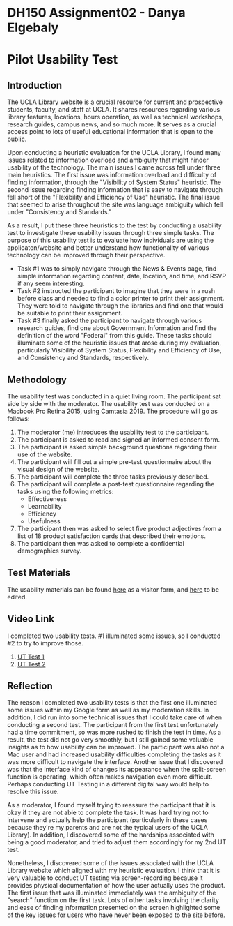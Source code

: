 # DH150 Assignment02 - Danya Elgebaly

# Pilot Usability Test

## Introduction 

The UCLA Library website is a crucial resource for current and prospective students, faculty, and staff at UCLA. It shares resources regarding various library features, locations, hours operation, as well as technical workshops, research guides, campus news, and so much more. It serves as a crucial access point to lots of useful educational information that is open to the public. 

Upon conducting a heuristic evaluation for the UCLA Library, I found many issues related to information overload and ambiguity that might hinder usability of the technology. The main issues I came across fell under three main heuristics. The first issue was information overload and difficulty of finding information, through the "Visibility of System Status" heuristic. The second issue regarding finding information that is easy to navigate through fell short of the "Flexibility and Efficiency of Use" heuristic. The final issue that seemed to arise throughout the site was language ambiguity which fell under "Consistency and Standards."

As a result, I put these three heuristics to the test by conducting a usability test to investigate these usability issues through three simple tasks. The purpose of this usability test is to evaluate how individuals are using the applicaton/website and better understand how functionality of various technology can be improved through their perspective. 
- Task #1 was to simply navigate through the News & Events page, find simple information regarding content, date, location, and time, and RSVP if any seem interesting.
- Task #2 instructed the participant to imagine that they were in a rush before class and needed to find a color printer to print their assignment. They were told to navigate through the libraries and find one that would be suitable to print their assignment. 
- Task #3 finally asked the participant to navigate through various research guides, find one about Government Information and find the definition of the word "Federal" from this guide.
These tasks should illuminate some of the heuristic issues that arose during my evaluation, particularly Visibility of System Status, Flexibility and Efficiency of Use, and Consistency and Standards, respectively. 

## Methodology
The usability test was conducted in a quiet living room. The participant sat side by side with the moderator. The usability test was conducted on a Macbook Pro Retina 2015, using Camtasia 2019. The procedure will go as follows:
1) The moderator (me) introduces the usability test to the participant.
2) The participant is asked to read and signed an informed consent form.
3) The participant is asked simple background questions regarding their use of the website. 
4) The participant will fill out a simple pre-test questionnaire about the visual design of the website. 
5) The participant will complete the three tasks previously described.
6) The participant will complete a post-test questionnaire regarding the tasks using the following metrics:
     - Effectiveness
     - Learnability
     - Efficiency
     - Usefulness
 7) The participant then was asked to select five product adjectives from a list of 18 product satisfaction cards that described their emotions.
 8) The participant then was asked to complete a confidential demographics survey. 


## Test Materials
The usability materials can be found [here](https://forms.gle/eeyz8px4EHrFAJAz8) as a visitor form, and [here](https://docs.google.com/forms/d/1rY4e_ShHIGfNzw48hRfINzz7imTIX1e7A272_e4IHkA/edit?usp=sharing) to be edited.

## Video Link
I completed two usability tests. #1 illuminated some issues, so I conducted #2 to try to improve those. 

1) [UT Test 1](https://drive.google.com/file/d/1bRhBCiC1aij2geF_pG5FbMmuEM32337V/view?usp=sharing)
2) [UT Test 2](https://drive.google.com/file/d/1MSfRHWQ_uMvJYJ3NVUmYnj8sHW6-mjBa/view?usp=sharing)

## Reflection

The reason I completed two usability tests is that the first one illuminated some issues within my Google form as well as my moderation skills. In addition, I did run into some technical issues that I could take care of when conducting a second test. The participant from the first test unfortunately had a time commitment, so was more rushed to finish the test in time. As a result, the test did not go very smoothly, but I still gained some valuable insights as to how usability can be improved. The participant was also not a Mac user and had increased usability difficulties completing the tasks as it was more difficult to navigate the interface. Another issue that I discovered was that the interface kind of changes its appearance when the split-screen function is operating, which often makes navigation even more difficult. Perhaps conducting UT Testing in a different digital way would help to resolve this issue. 

As a moderator, I found myself trying to reassure the participant that it is okay if they are not able to complete the task. It was hard trying not to intervene and actually help the participant (particularly in these cases because they're my parents and are not the typical users of the UCLA Library). In addition, I discovered some of the hardships associated with being a good moderator, and tried to adjust them accordingly for my 2nd UT test.

Nonetheless, I discovered some of the issues associated with the UCLA Library website which aligned with my heuristic evaluation. I think that it is very valuable to conduct UT testing via screen-recording because it provides physical documentation of how the user actually uses the product. The first issue that was illuminated immediately was the ambiguity of the "search" function on the first task. Lots of other tasks involving the clarity and ease of finding information presented on the screen highlighted some of the key issues for users who have never been exposed to the site before. 

